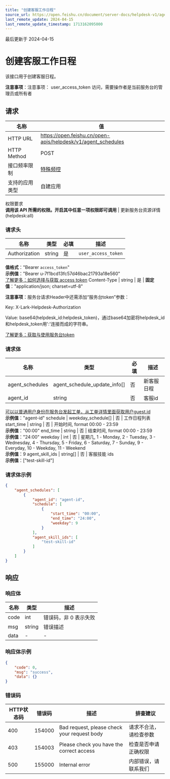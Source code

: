 ```yaml
---
title: "创建客服工作日程"
source_url: https://open.feishu.cn/document/server-docs/helpdesk-v1/agent-function/agent-schedules/create
last_remote_update: 2024-04-15
last_remote_update_timestamp: 1713162095000
---
```

最后更新于 2024-04-15

# 创建客服工作日程

该接口用于创建客服日程。

**注意事项**：注意事项：
	user_access_token 访问，需要操作者是当前服务台的管理员或所有者

## 请求
名称 | 值
---|---
HTTP URL | https://open.feishu.cn/open-apis/helpdesk/v1/agent_schedules
HTTP Method | POST
接口频率限制 | [特殊频控](https://open.feishu.cn/document/ukTMukTMukTM/uUzN04SN3QjL1cDN)
支持的应用类型 | 自建应用
权限要求  
            **调用该 API 所需的权限。开启其中任意一项权限即可调用** | 更新服务台资源详情(helpdesk:all)

### 请求头

名称 | 类型 | 必填 | 描述
--- | --- | --- | ---
Authorization | string | 是 | `user_access_token`  
**值格式**："Bearer `access_token`"  
**示例值**："Bearer u-7f1bcd13fc57d46bac21793a18e560"  
[了解更多：如何选择与获取 access token](https://open.feishu.cn/document/uAjLw4CM/ugTN1YjL4UTN24CO1UjN/trouble-shooting/how-to-choose-which-type-of-token-to-use)
Content-Type | string | 是 | **固定值**："application/json; charset=utf-8"

**注意事项**：服务台请求Header中还需添加“服务台token”参数：

Key: X-Lark-Helpdesk-Authorization

Value: base64(helpdesk_id:helpdesk_token)，通过base64加密将helpdesk_id和helpdesk_token用':'连接而成的字符串。

[了解更多：获取与使用服务台token](https://open.feishu.cn/document/ukTMukTMukTM/ugDOyYjL4gjM24CO4IjN)

### 请求体

名称 | 类型 | 必填 | 描述
--- | --- | --- | ---
agent_schedules | agent_schedule_update_info\[\] | 否 | 新客服日程
agent_id | string | 否 | 客服id  
[可以以普通用户身份在服务台发起工单，从工单详情里面获取用户guest.id](https://open.feishu.cn/document/uAjLw4CM/ukTMukTMukTM/helpdesk-v1/ticket/get)  
**示例值**："agent-id"
schedule | weekday_schedule\[\] | 否 | 工作日程列表
start_time | string | 否 | 开始时间, format 00:00 - 23:59  
**示例值**："00:00"
end_time | string | 否 | 结束时间, format 00:00 - 23:59  
**示例值**："24:00"
weekday | int | 否 | 星期几, 1 - Monday, 2 - Tuesday, 3 - Wednesday, 4 - Thursday, 5 - Friday, 6 - Saturday, 7 - Sunday, 9 - Everyday, 10 - Weekday, 11 - Weekend  
**示例值**：9
agent_skill_ids | string\[\] | 否 | 客服技能 ids  
**示例值**：["test-skill-id"]

### 请求体示例
```json
{
    "agent_schedules": [
        {
            "agent_id": "agent-id",
            "schedule": [
                {
                    "start_time": "00:00",
                    "end_time": "24:00",
                    "weekday": 9
                }
            ],
            "agent_skill_ids": [
                "test-skill-id"
            ]
        }
    ]
}
```

## 响应

### 响应体

名称 | 类型 | 描述
--- | --- | ---
code | int | 错误码，非 0 表示失败
msg | string | 错误描述
data | \- | \-

### 响应体示例
```json
{
    "code": 0,
    "msg": "success",
    "data": {}
}
```

### 错误码

HTTP状态码 | 错误码 | 描述 | 排查建议
--- | --- | --- | ---
400 | 154000 | Bad request, please check your request body | 请求不合法，请检查参数
403 | 154003 | Please check you have the correct access | 检查是否申请正确权限
500 | 155000 | Internal error | 内部错误，请联系我们
